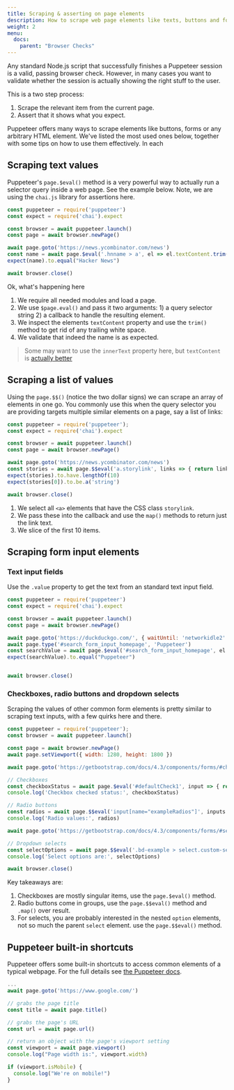 ```yaml
---
title: Scraping & asserting on page elements
description: How to scrape web page elements like texts, buttons and forms with Google Chrome Puppeteer.
weight: 2
menu:
  docs:
    parent: "Browser Checks"
---
```


Any standard Node.js script that successfully finishes a Puppeteer session is a valid, passing browser check. However, in
many cases you want to validate whether the session is actually showing the right stuff to the user.

This is a two step process:

1. Scrape the relevant item from the current page.
2. Assert that it shows what you expect. 

Puppeteer offers many ways to scrape elements like buttons, forms or any arbitrary HTML element. We've listed the most
used ones below, together with some tips on how to use them effectively. In each 

## Scraping text values

Puppeteer's `page.$eval()` method is a very powerful way to actually run a selector query inside a web page. See the example
below. Note, we are using the `chai.js` library for assertions here.

```javascript
const puppeteer = require('puppeteer')
const expect = require('chai').expect

const browser = await puppeteer.launch()
const page = await browser.newPage()

await page.goto('https://news.ycombinator.com/news')
const name = await page.$eval('.hnname > a', el => el.textContent.trim())
expect(name).to.equal("Hacker News")

await browser.close()
```

Ok, what's happening here

1. We require all needed modules and load a page.
2. We use `$page.eval()` and pass it two arguments: 1) a query selector string 2) a callback to handle the resulting element.
3. We inspect the elements `textContent` property and use the `trim()` method to get rid of any trailing white space.
4. We validate that indeed the name is as expected.

> Some may want to use the `innerText` property here, but `textContent` is [actually better](https://stackoverflow.com/questions/35213147/difference-between-textcontent-vs-innertext)


## Scraping a list of values

Using the `page.$$()` (notice the two dollar signs) we can scrape an array of elements in one go. You commonly use this
when the query selector you are providing targets multiple similar elements on a page, say a list of links:

```javascript
const puppeteer = require('puppeteer');
const expect = require('chai').expect

const browser = await puppeteer.launch()
const page = await browser.newPage()

await page.goto('https://news.ycombinator.com/news')
const stories = await page.$$eval('a.storylink', links => { return links.map(link => link.textContent).slice(0, 10) })
expect(stories).to.have.lengthOf(10)
expect(stories[0]).to.be.a('string')

await browser.close()
```

1. We select all `<a>` elements that have the CSS class `storylink`.
2. We pass these into the callback and use the `map()` methods to return just the link text.
3. We slice of the first 10 items.


## Scraping form input elements

### Text input fields

Use the `.value` property to get the text from an standard text input field.

```javascript
const puppeteer = require('puppeteer')
const expect = require('chai').expect

const browser = await puppeteer.launch()
const page = await browser.newPage()

await page.goto('https://duckduckgo.com/', { waitUntil: 'networkidle2' })  
await page.type('#search_form_input_homepage', 'Puppeteer')
const searchValue = await page.$eval('#search_form_input_homepage', el => el.value);
expect(searchValue).to.equal("Puppeteer")


await browser.close()
```


### Checkboxes, radio buttons and dropdown selects

Scraping the values of other common form elements is pretty similar to scraping text inputs, with a few quirks here and
there.

```javascript
const puppeteer = require('puppeteer');
const browser = await puppeteer.launch()

const page = await browser.newPage()
await page.setViewport({ width: 1280, height: 1800 })

await page.goto('https://getbootstrap.com/docs/4.3/components/forms/#checkboxes-and-radios')

// Checkboxes
const checkboxStatus = await page.$eval('#defaultCheck1', input => { return input.checked })
console.log('Checkbox checked status:', checkboxStatus)

// Radio buttons
const radios = await page.$$eval('input[name="exampleRadios"]', inputs => { return inputs.map(input => input.value) })
console.log('Radio values:', radios)

await page.goto('https://getbootstrap.com/docs/4.3/components/forms/#select-menu')

// Dropdown selects
const selectOptions = await page.$$eval('.bd-example > select.custom-select.custom-select-lg.mb-3 > option', options => { return options.map(option => option.value ) })
console.log('Select options are:', selectOptions)

await browser.close()
```

Key takeaways are:

1. Checkboxes are mostly singular items, use the `page.$eval()` method.
2. Radio buttons come in groups, use the `page.$$eval()` method and `.map()` over result.
3. For selects, you are probably interested in the nested `option` elements, not so much the parent `select` element. use
the `page.$$eval()` method.

## Puppeteer built-in shortcuts

Puppeteer offers some built-in shortcuts to access common elements of a typical webpage. For the full details see
[the Puppeteer docs](https://pptr.dev/#?product=Puppeteer&show=api-class-page).

```javascript
...
await page.goto('https://www.google.com/')

// grabs the page title
const title = await page.title()

// grabs the page's URL
const url = await page.url()

// return an object with the page's viewport setting
const viewport = await page.viewport()
console.log("Page width is:", viewport.width)

if (viewport.isMobile) {
  console.log("We're on mobile!")
}

```
